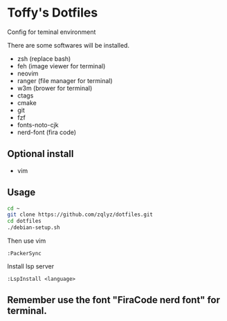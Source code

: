 # Toffy's Dotfiles
Config for teminal environment

There are some softwares will be installed.
* zsh (replace bash)
* feh (image viewer for terminal)
* neovim
* ranger (file manager for terminal)
* w3m (brower for terminal)
* ctags
* cmake
* git
* fzf
* fonts-noto-cjk
* nerd-font (fira code)

## Optional install
* vim

## Usage
```bash
cd ~
git clone https://github.com/zqlyz/dotfiles.git
cd dotfiles
./debian-setup.sh
```
Then use vim
```
:PackerSync
```

Install lsp server
```
:LspInstall <language>
```
## Remember use the font "FiraCode nerd font" for terminal.
